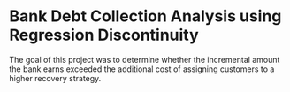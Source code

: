 # Bank Debt Collection Analysis using Regression Discontinuity
The goal of this project was to determine whether the incremental amount the bank earns exceeded the additional cost of assigning customers to a higher recovery strategy.
